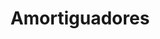 ---
title: "Amortiguadores"
url: /bogota-d-c/amortiguadores-carrera-28/
shop: reparación de automóviles
---